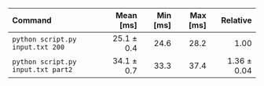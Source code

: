 | Command | Mean [ms] | Min [ms] | Max [ms] | Relative |
|:---|---:|---:|---:|---:|
| `python script.py input.txt 200` | 25.1 ± 0.4 | 24.6 | 28.2 | 1.00 |
| `python script.py input.txt part2` | 34.1 ± 0.7 | 33.3 | 37.4 | 1.36 ± 0.04 |
